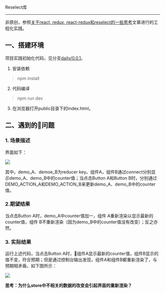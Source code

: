 Reselect库

---

非原创，参照[关于react, redux, react-redux和reselect的一些思考](https://zhuanlan.zhihu.com/p/33985606)文章进行的工程化实践。

## 一、搭建环境

项目实践初始化代码，见分支[daily/0.0.1](https://github.com/Bian2017/web-performance-optimization-reselect/tree/daily/0.0.1)。

1. 安装依赖

> npm install

2. 代码编译

> npm run dev

3. 在浏览器打开public目录下的index.html。

## 二、遇到的问题

### 1. 场景描述

界面如下：

![](https://raw.githubusercontent.com/Bian2017/web-performance-optimization-reselect/daily/0.0.1/docs/img/problem.png)

其中，demo_A、demoe_B为reducer key。组件A，组件B通过connect分别显示demo_A、demo_B中的counter值；当点击Button A和Button B时，分别通过DEMO_ACTION_A和DEMO_ACTION_B来更新demo_A、demo_B中的counter值。

### 2.期望结果

当点击Button A时，demo_A中counter值加一，组件 A重新渲染以显示最新的counter值，组件 B不重新渲染（因为demo_B中的counter值没有改变）；反之亦然。

### 3. 实际结果

运行上述代码，当点击Button A时，组件A显示最新的counter值，组件B显示的值不变，符合预期；但是通过控制台输出发现，组件A和组件B都重新渲染了，与预期相矛盾，如下图所示：

![](https://raw.githubusercontent.com/Bian2017/web-performance-optimization-reselect/daily/0.0.1/docs/img/stillRender.png)

**思考：为什么store中不相关的数据的改变会引起界面的重新渲染？**